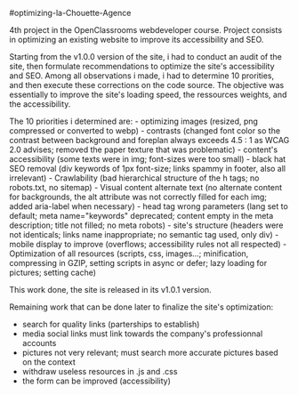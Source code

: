 #optimizing-la-Chouette-Agence

4th project in the OpenClassrooms webdeveloper course. Project consists in optimizing an existing website to improve its accessibility and SEO.

Starting from the v1.0.0 version of the site, i had to conduct an audit of the site, then formulate recommendations to optimize the site's accessibility and SEO. Among all observations i made, i had to determine 10 prorities, and then execute these corrections on the code source. The objective was essentially to improve the site's loading speed, the ressources weights, and the accessibility.

The 10 priorities i determined are:
    - optimizing images (resized, png compressed or converted to webp)
    - contrasts (changed font color so the contrast between background and foreplan always exceeds 4.5 : 1 as WCAG 2.0 advises; removed the paper texture that was problematic)
    - content's accessibility (some texts were in img; font-sizes were too small)
    - black hat SEO removal (div keywords of 1px font-size; links spammy in footer, also all irrelevant)
    - Crawlability (bad hierarchical structure of the h tags; no robots.txt, no sitemap)
    - Visual content alternate text (no alternate content for backgrounds, the alt attribute was not correctly filled for each img; added aria-label when necessary)
    - head tag wrong parameters (lang set to default; meta name="keywords" deprecated; content empty in the meta description; title not filled; no meta robots)
    - site's structure (headers were not identicals; links name inappropriate; no semantic tag used, only div)
    - mobile display to improve (overflows; accessibility rules not all respected)
    - Optimization of all resources (scripts, css, images...; minification, compressing in GZIP, setting scripts in async or defer; lazy loading for pictures; setting cache)

This work done, the site is released in its v1.0.1 version.

Remaining work that can be done later to finalize the site's optimization: 

- search for quality links (parterships to establish)
- media social links must link towards the company's professionnal accounts
- pictures not very relevant; must search more accurate pictures based on the context
- withdraw useless resources in .js and .css
- the form can be improved (accessibility)